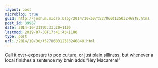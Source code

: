 ```yaml
---
layout: post
microblog: true
guid: http://joshua.micro.blog/2014/10/30/t527860312503246848.html
post_id: 39967
date: 2014-10-31T03:31:20+1100
lastmod: 2019-07-30T17:41:43+1100
type: post
url: /2014/10/30/t527860312503246848.html
---
```

Call it over-exposure to pop culture, or just plain silliness, but whenever a local finishes a sentence my brain adds “Hey Macarena!”
